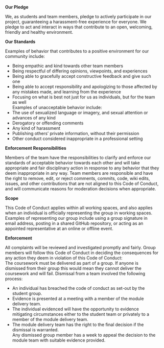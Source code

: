 **Our Pledge**

We, as students and team members, pledge to actively participate in our project, guaranteeing a harassment-free experience for everyone. We pledge to act and interact in ways that contribute to an open, welcoming, friendly and healthy environment.

**Our Standards**

Examples of behavior that contributes to a positive environment for our community include:  
- Being empathic and kind towards other team members  
- Being respectful of differing opinions, viewpoints, and experiences  
- Being able to gracefully accept constructive feedback and give such one  
- Being able to accept responsibility and apologizing to those affected by any mistakes made, and learning from the experience  
- Focusing on what is best not just for us as individuals, but for the team as well  
Examples of unacceptable behavior include:  
- The use of sexualized language or imagery, and sexual attention or advances of any kind  
- Derogatory or offending comments  
- Any kind of harassment  
- Publishing others’ private information, without their permission  
- Other conduct considered inappropriate in a professional setting  

**Enforcement Responsibilities**

Members of the team have the responsibilities to clarify and enforce our standards of acceptable behavior towards each other and will take appropriate and fair disciplinary action in response to any behavior that they deem inappropriate in any way.
Team members are responsible and have the right to remove, edit, or reject comments, commits, code, wiki edits, issues, and other contributions that are not aligned to this Code of Conduct, and will communicate reasons for moderation decisions when appropriate.

**Scope**

This Code of Conduct applies within all working spaces, and also applies when an individual is officially representing the group in working spaces. Examples of representing our group include using a group signature in email address, posting in a shared GitHub repository, or acting as an appointed representative at an online or offline event.

**Enforcement**

All complaints will be reviewed and investigated promptly and fairly. Group members will follow this Code of Conduct in deciding the consequences for any action they deem in violation of this Code of Conduct:  
The coursework must be delivered as part of a group. If anyone is dismissed from their group this would mean they cannot deliver the coursework and will fail. Dismissal from a team involved the following process:  
- An individual has breached the code of conduct as set-out by the student group.  
- Evidence is presented at a meeting with a member of the module delivery team.  
- The individual evidenced will have the opportunity to evidence mitigating circumstances either to the student team or privately to a member of the module delivery team.  
- The module delivery team has the right to the final decision if the dismissal is warranted.  
Any dismissed group member has a week to appeal the decision to the module team with suitable evidence provided.  
